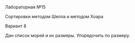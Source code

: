 Лабораторная №15

Сортировки методом Шелла и методом Хоара

Вариант 8

Дан список морей и их размеры. Упорядочить по размеру.
